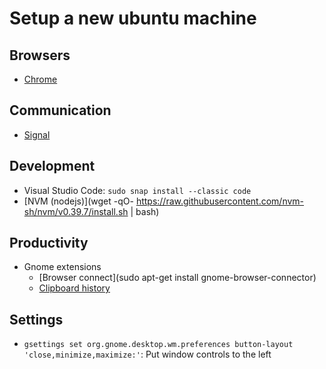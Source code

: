 # Setup a new ubuntu machine

## Browsers
- [Chrome](https://www.google.com/intl/en_uk/chrome/?platform=linux)

## Communication
- [Signal](https://signal.org/download/linux/)

## Development
- Visual Studio Code: `sudo snap install --classic code`
- [NVM (nodejs)](wget -qO- https://raw.githubusercontent.com/nvm-sh/nvm/v0.39.7/install.sh | bash)

## Productivity
- Gnome extensions
  - [Browser connect](sudo apt-get install gnome-browser-connector)
  - [Clipboard history](https://extensions.gnome.org/extension/4839/clipboard-history/)

## Settings
- `gsettings set org.gnome.desktop.wm.preferences button-layout 'close,minimize,maximize:'`: Put window controls to the left
